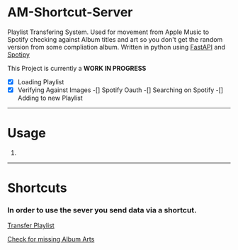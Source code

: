 # AM-Shortcut-Server
Playlist Transfering System. Used for movement from Apple Music to Spotify checking against Album titles and art so you don't get the random version from some compliation album.
Written in python using [FastAPI](https://fastapi.tiangolo.com/) and [Spotipy](https://github.com/spotipy-dev/spotipy)

This Project is currently a **WORK IN PROGRESS**

-[X] Loading Playlist
-[X] Verifying Against Images
-[] Spotify Oauth
-[] Searching on Spotify
-[] Adding to new Playlist

---

# Usage

1.
---

# Shortcuts
### In order to use the sever you send data via a shortcut.

[Transfer Playlist]()

[Check for missing Album Arts]()
